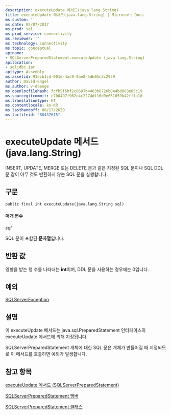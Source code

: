```yaml
---
description: executeUpdate 메서드(java.lang.String)
title: executeUpdate 메서드(java.lang.String) | Microsoft Docs
ms.custom: ''
ms.date: 02/07/2017
ms.prod: sql
ms.prod_service: connectivity
ms.reviewer: ''
ms.technology: connectivity
ms.topic: conceptual
apiname:
- SQLServerPreparedStatement.executeUpdate (java.lang.String)
apilocation:
- sqljdbc.jar
apitype: Assembly
ms.assetid: 91ecb1cd-001d-4ac9-9ae8-5db05c3c2959
author: David-Engel
ms.author: v-daenge
ms.openlocfilehash: fcfb5f6bf2c8697b4463b6726b844bd883e05c19
ms.sourcegitcommit: e700497f962e4c2274df16d9e651059b42ff1a10
ms.translationtype: HT
ms.contentlocale: ko-KR
ms.lasthandoff: 08/17/2020
ms.locfileid: "88437615"
---
```

# <a name="executeupdate-method-javalangstring"></a>executeUpdate 메서드(java.lang.String)

INSERT, UPDATE, MERGE 또는 DELETE 문과 같은 지정된 SQL 문이나 SQL DDL 문 같이 아무 것도 반환하지 않는 SQL 문을 실행합니다.

## <a name="syntax"></a>구문

```
public final int executeUpdate(java.lang.String sql)
```

#### <a name="parameters"></a>매개 변수
*sql*

SQL 문이 포함된 **문자열**입니다.

## <a name="return-value"></a>반환 값
영향을 받는 행 수를 나타내는 **int**이며, DDL 문을 사용하는 경우에는 0입니다.

## <a name="exceptions"></a>예외
[SQLServerException](./sqlserverexception-class.md)

## <a name="remarks"></a>설명
이 executeUpdate 메서드는 java.sql.PreparedStatement 인터페이스의 executeUpdate 메서드에 의해 지정됩니다.

SQLServerPreparedStatement 개체에 대한 SQL 문은 개체가 만들어질 때 지정되므로 이 메서드를 호출하면 예외가 발생합니다.

## <a name="see-also"></a>참고 항목

[executeUpdate 메서드 &#40;SQLServerPreparedStatement&#41;](./executeupdate-method-sqlserverpreparedstatement.md)

[SQLServerPreparedStatement 멤버](./sqlserverpreparedstatement-members.md)

[SQLServerPreparedStatement 클래스](./sqlserverpreparedstatement-class.md)
